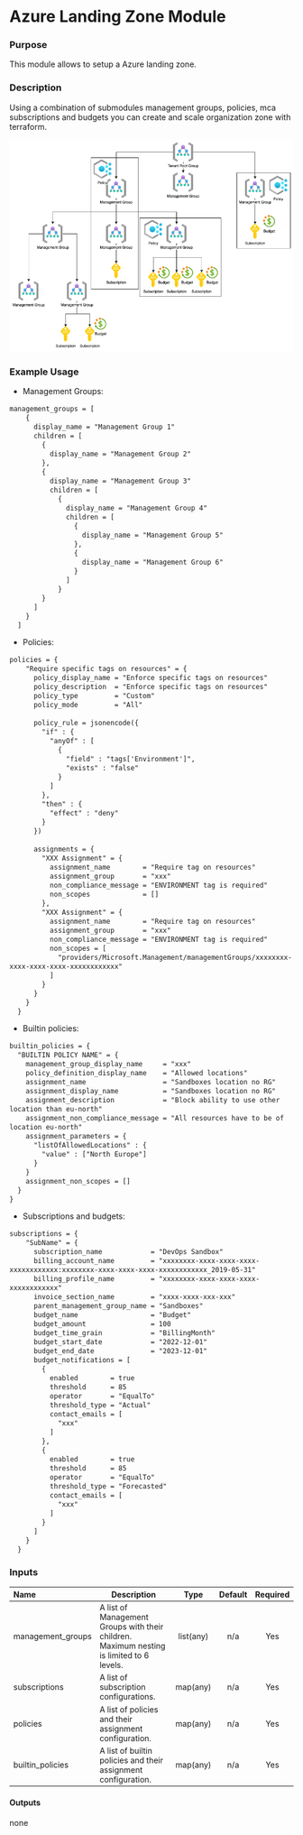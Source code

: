 # Azure Landing Zone Module

### Purpose

This module allows to setup a Azure landing zone.

### Description

Using a combination of submodules management groups, policies, mca subscriptions and budgets you can create and scale organization zone with terraform.

![Azure Landing Zone Module](./AzureLandingZoneModule.png)




### Example Usage
* Management Groups:
```
management_groups = [
    {
      display_name = "Management Group 1"
      children = [
        {
          display_name = "Management Group 2"
        },
        {
          display_name = "Management Group 3"
          children = [
            {
              display_name = "Management Group 4"
              children = [
                {
                  display_name = "Management Group 5"
                },
                {
                  display_name = "Management Group 6"
                }
              ]
            }
        }
      ]
    }
  ]
```

* Policies:
```
policies = {
    "Require specific tags on resources" = {
      policy_display_name = "Enforce specific tags on resources"
      policy_description  = "Enforce specific tags on resources"
      policy_type         = "Custom"
      policy_mode         = "All"

      policy_rule = jsonencode({
        "if" : {
          "anyOf" : [
            {
              "field" : "tags['Environment']",
              "exists" : "false"
            }
          ]
        },
        "then" : {
          "effect" : "deny"
        }
      })

      assignments = {
        "XXX Assignment" = {
          assignment_name        = "Require tag on resources"
          assignment_group       = "xxx"
          non_compliance_message = "ENVIRONMENT tag is required"
          non_scopes             = []
        },
        "XXX Assignment" = {
          assignment_name        = "Require tag on resources"
          assignment_group       = "xxx"
          non_compliance_message = "ENVIRONMENT tag is required"
          non_scopes = [
            "providers/Microsoft.Management/managementGroups/xxxxxxxx-xxxx-xxxx-xxxx-xxxxxxxxxxxx"
          ]
        }
      }
    }
  }
```

* Builtin policies:
```
builtin_policies = {
  "BUILTIN POLICY NAME" = {
    management_group_display_name     = "xxx"
    policy_definition_display_name    = "Allowed locations"
    assignment_name                   = "Sandboxes location no RG"
    assignment_display_name           = "Sandboxes location no RG"
    assignment_description            = "Block ability to use other location than eu-north"
    assignment_non_compliance_message = "All resources have to be of location eu-north"
    assignment_parameters = {
      "listOfAllowedLocations" : {
        "value" : ["North Europe"]
      }
    }
    assignment_non_scopes = []
  }
}
```

* Subscriptions and budgets:
```
subscriptions = {
    "SubName" = {
      subscription_name            = "DevOps Sandbox"
      billing_account_name         = "xxxxxxxx-xxxx-xxxx-xxxx-xxxxxxxxxxxx:xxxxxxxx-xxxx-xxxx-xxxx-xxxxxxxxxxxx_2019-05-31"
      billing_profile_name         = "xxxxxxxx-xxxx-xxxx-xxxx-xxxxxxxxxxxx"
      invoice_section_name         = "xxxx-xxxx-xxx-xxx"
      parent_management_group_name = "Sandboxes"
      budget_name                  = "Budget"
      budget_amount                = 100
      budget_time_grain            = "BillingMonth"
      budget_start_date            = "2022-12-01"
      budget_end_date              = "2023-12-01"
      budget_notifications = [
        {
          enabled        = true
          threshold      = 85
          operator       = "EqualTo"
          threshold_type = "Actual"
          contact_emails = [
            "xxx"
          ]
        },
        {
          enabled        = true
          threshold      = 85
          operator       = "EqualTo"
          threshold_type = "Forecasted"
          contact_emails = [
            "xxx"
          ]
        }
      ]
    }
  }
```

### Inputs

| Name | Description | Type  | Default | Required |
| :-------- | ------- | :----: | :-------: | :----: |
| management_groups | A list of Management Groups with their children. Maximum nesting is limited to 6 levels. | list(any)   | n/a |    Yes    |
| subscriptions | A list of subscription configurations. | map(any) | n/a | Yes
| policies | A list of policies and their assignment configuration. | map(any) | n/a  | Yes
| builtin_policies | A list of builtin policies and their assignment configuration. | map(any) | n/a  | Yes


#### Outputs

none